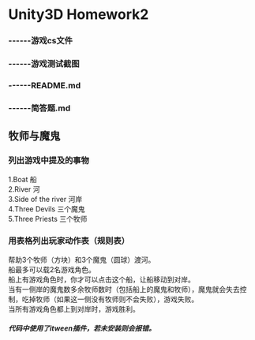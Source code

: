 # Unity3D Homework2
### ------游戏cs文件
### ------游戏测试截图
### ------README.md
### ------简答题.md
## 牧师与魔鬼
### 列出游戏中提及的事物
1.Boat 船  
2.River 河  
3.Side of the river 河岸  
4.Three Devils 三个魔鬼  
5.Three Priests 三个牧师  
### 用表格列出玩家动作表（规则表）
帮助3个牧师（方块）和3个魔鬼（圆球）渡河。  
船最多可以载2名游戏角色。  
船上有游戏角色时，你才可以点击这个船，让船移动到对岸。  
当有一侧岸的魔鬼数多余牧师数时（包括船上的魔鬼和牧师），魔鬼就会失去控制，吃掉牧师（如果这一侧没有牧师则不会失败），游戏失败。  
当所有游戏角色都上到对岸时，游戏胜利。  
##### 代码中使用了itween插件，若未安装则会报错。
